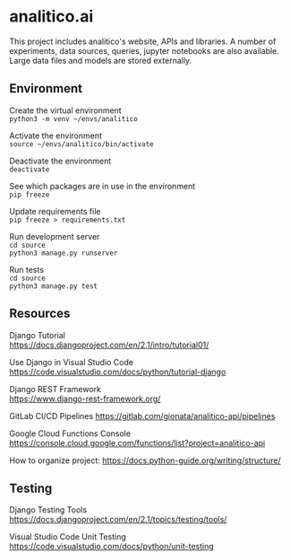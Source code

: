 # analitico.ai

This project includes analitico's website, APIs and libraries. A number of experiments, data sources, queries, jupyter notebooks are also available. Large data files and models are stored externally.
  
  
Environment
---

Create the virtual environment   
`python3 -m venv ~/envs/analitico`   

Activate the environment   
`source ~/envs/analitico/bin/activate`   

Deactivate the environment  
`deactivate`   

See which packages are in use in the environment  
`pip freeze`  

Update requirements file  
`pip freeze > requirements.txt`

Run development server   
`cd source`  
`python3 manage.py runserver`  

Run tests  
`cd source`  
`python3 manage.py test`  


Resources
---  

Django Tutorial  
https://docs.djangoproject.com/en/2.1/intro/tutorial01/   

Use Django in Visual Studio Code  
https://code.visualstudio.com/docs/python/tutorial-django  

Django REST Framework   
https://www.django-rest-framework.org/  

GitLab CI/CD Pipelines
https://gitlab.com/gionata/analitico-api/pipelines

Google Cloud Functions Console
https://console.cloud.google.com/functions/list?project=analitico-api

How to organize project:
https://docs.python-guide.org/writing/structure/


Testing
---  

Django Testing Tools  
https://docs.djangoproject.com/en/2.1/topics/testing/tools/  

Visual Studio Code Unit Testing
https://code.visualstudio.com/docs/python/unit-testing